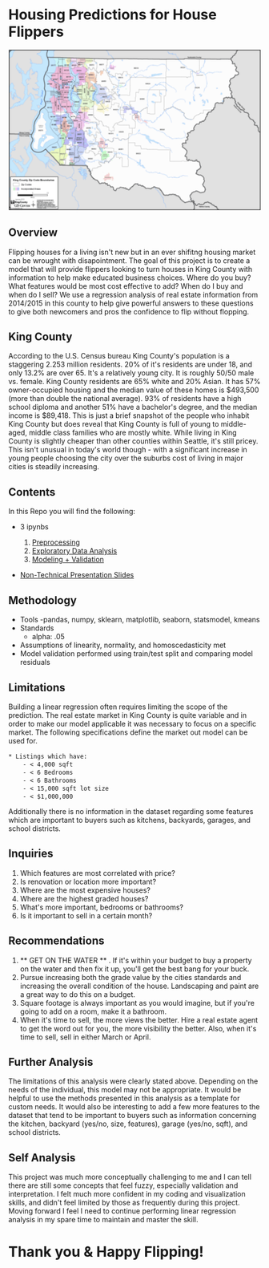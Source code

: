 # Housing Predictions for House Flippers #
![King County](King_County.png)

## Overview ##

Flipping houses for a living isn't new but in an ever shifitng housing market can be wrought with disapointment. The goal of this project is to create a model that will provide flippers looking to turn houses in King County with information to help make educated business choices. Where do you buy? What features would be most cost effective to add? When do I buy and when do I sell? We use a regression analysis of real estate information from 2014/2015 in this county to help give powerful answers to these questions to give both newcomers and pros the confidence to flip without flopping.

## King County ##

According to the U.S. Census bureau King County's population is a staggering 2.253 million residents. 20% of it's residents are under 18, and only 13.2% are over 65. It's a relatively young city. It is roughly 50/50 male vs. female. King County residents are 65% white and 20% Asian. It has 57% owner-occupied housing and the median value of these homes is $493,500 (more than double the national average). 93% of residents have a high school diploma and another 51% have a bachelor's degree, and the median income is $89,418. This is just a brief snapshot of the people who inhabit King County but does reveal that King County is full of young to middle-aged, middle class families who are mostly white. While living in King County is slightly cheaper than other counties within Seattle, it's still pricey. This isn't unusual in today's world though - with a significant increase in young people choosing the city over the suburbs cost of living in major cities is steadily increasing.

## Contents ##

In this Repo you will find the following:

- 3 ipynbs
	1. [Preprocessing](https://github.com/carlyf15/dsc-mod-2-project-v2-1-online-ds-sp-000/blob/master/Preprocessing.ipynb)
	2. [Exploratory Data Analysis](https://github.com/carlyf15/dsc-mod-2-project-v2-1-online-ds-sp-000/blob/master/EDA.ipynb)
	3. [Modeling + Validation](https://github.com/carlyf15/dsc-mod-2-project-v2-1-online-ds-sp-000/blob/master/Modeling%20%2B%20Validation.ipynb)

- [Non-Technical Presentation Slides]()


## Methodology ##


* Tools
	-pandas, numpy, sklearn, matplotlib, seaborn, statsmodel, kmeans
* Standards
	- alpha: .05
* Assumptions of linearity, normality, and homoscedasticity met
* Model validation performed using train/test split and comparing model residuals


## Limitations ##

Building a linear regression often requires limiting the scope of the prediction. The real estate market in King County is quite variable and in order to make our model applicable it was necessary to focus on a specific market. The following specifications define the market out model can be used for.

	* Listings which have:
		- < 4,000 sqft
		- < 6 Bedrooms
		- < 6 Bathrooms
		- < 15,000 sqft lot size
		- < $1,000,000

Additionally there is no information in the dataset regarding some features which are important to buyers such as kitchens, backyards, garages, and school districts.

## Inquiries ##

1. Which features are most correlated with price?
2. Is renovation or location more important?
3. Where are the most expensive houses?
4. Where are the highest graded houses?
5. What's more important, bedrooms or bathrooms?
6. Is it important to sell in a certain month?

## Recommendations ##

1. ** GET ON THE WATER ** . If it's within your budget to buy a property on the water and then fix it up, you'll get the best bang for your buck.
2. Pursue increasing both the grade value by the cities standards and increasing the overall condition of the house. Landscaping and paint are a great way to do this on a budget.
3. Square footage is always important as you would imagine, but if you're going to add on a room, make it a bathroom.
4. When it's time to sell, the more views the better. Hire a real estate agent to get the word out for you, the more visibility the better. Also, when it's time to sell, sell in either March or April.

## Further Analysis ##

The limitations of this analysis were clearly stated above. Depending on the needs of the individual, this model may not be appropriate. It would be helpful to use the methods presented in this analysis as a template for custom needs. It would also be interesting to add a few more features to the dataset that tend to be important to buyers such as information concerning the kitchen, backyard (yes/no, size, features), garage (yes/no, sqft), and school districts.

## Self Analysis ##

This project was much more conceptually challenging to me and I can tell there are still some concepts that feel fuzzy, especially validation and interpretation. I felt much more confident in my coding and visualization skills, and didn't feel limited by those as frequently during this project. Moving forward I feel I need to continue performing linear regression analysis in my spare time to maintain and master the skill.

# Thank you & Happy Flipping! #



